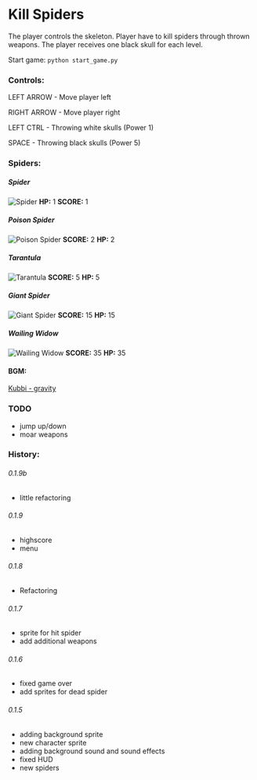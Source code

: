 Kill Spiders
============

The player controls the skeleton. Player have to kill spiders through thrown weapons.
The player receives one black skull for each level.

Start game:
`python start_game.py`

### Controls:
LEFT ARROW - Move player left

RIGHT ARROW - Move player right

LEFT CTRL - Throwing white skulls (Power 1)

SPACE - Throwing black skulls (Power 5)

### Spiders:
##### Spider
![Spider](http://images1.wikia.nocookie.net/__cb20050529011510/tibia/en/images/9/9f/Spider.gif)
**HP:** 1
**SCORE:** 1

##### Poison Spider
![Poison Spider](http://images2.wikia.nocookie.net/__cb20070906222436/tibia/en/images/d/de/Poison_Spider.gif)
**SCORE:** 2
**HP:** 2

##### Tarantula
![Tarantula](http://images4.wikia.nocookie.net/__cb20060901195206/tibia/en/images/4/47/Tarantula.gif)
**SCORE:** 5
**HP:** 5

##### Giant Spider
![Giant Spider](http://images4.wikia.nocookie.net/__cb20050424080941/tibia/en/images/9/99/Giant_Spider.gif)
**SCORE:** 15
**HP:** 15

##### Wailing Widow
![Wailing Widow](http://images3.wikia.nocookie.net/__cb20091201225545/tibia/en/images/8/80/Wailing_Widow.gif)
**SCORE:** 35
**HP:** 35

#### BGM:
[Kubbi - gravity](https://soundcloud.com/kubbi/gravity)

### TODO
* jump up/down
* moar weapons

### History:
###### 0.1.9b
* little refactoring

###### 0.1.9
* highscore
* menu

###### 0.1.8
* Refactoring

###### 0.1.7
* sprite for hit spider
* add additional weapons

###### 0.1.6
* fixed game over
* add sprites for dead spider

###### 0.1.5
* adding background sprite
* new character sprite
* adding background sound and sound effects
* fixed HUD
* new spiders
